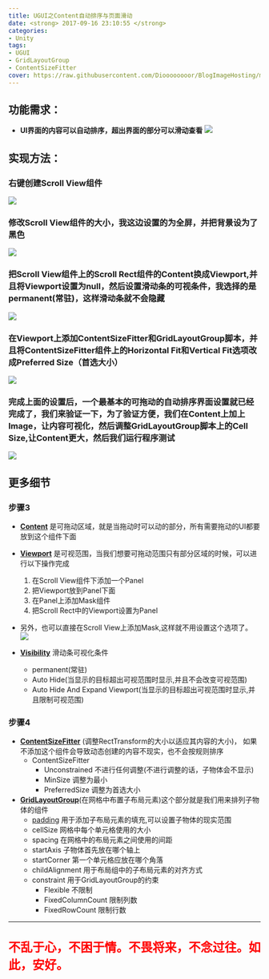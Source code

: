 ```yaml
---
title: UGUI之Content自动排序与页面滑动
date: <strong> 2017-09-16 23:10:55 </strong>
categories:
- Unity
tags: 
- UGUI
- GridLayoutGroup
- ContentSizeFitter
cover: https://raw.githubusercontent.com/Dioooooooor/BlogImageHosting/master/image/UnityBlackLarge.png
---
```


## 功能需求：
* **UI界面的内容可以自动排序，超出界面的部分可以滑动查看**
![](https://raw.githubusercontent.com/Dioooooooor/BlogImageHosting/master/image/49456984.jpg)

<!-- more -->

## 实现方法：
### 右键创建Scroll View组件
![](https://raw.githubusercontent.com/Dioooooooor/BlogImageHosting/master/image/47083771.jpg)

### 修改Scroll View组件的大小，我这边设置的为全屏，并把背景设为了黑色
![](https://raw.githubusercontent.com/Dioooooooor/BlogImageHosting/master/image/2599429.jpg)

### 把Scroll View组件上的Scroll Rect组件的Content换成Viewport,并且将Viewport设置为null，然后设置滑动条的可视条件，我选择的是permanent(常驻)，这样滑动条就不会隐藏
![](https://raw.githubusercontent.com/Dioooooooor/BlogImageHosting/master/image/54708227.jpg)

### 在Viewport上添加ContentSizeFitter和GridLayoutGroup脚本，并且将ContentSizeFitter组件上的Horizontal Fit和Vertical Fit选项改成Preferred Size（首选大小）
![](https://raw.githubusercontent.com/Dioooooooor/BlogImageHosting/master/image/40746207.jpg)

### 完成上面的设置后，一个最基本的可拖动的自动排序界面设置就已经完成了，我们来验证一下，为了验证方便，我们在Content上加上Image，让内容可视化，然后调整GridLayoutGroup脚本上的Cell Size,让Content更大，然后我们运行程序测试
![](https://raw.githubusercontent.com/Dioooooooor/BlogImageHosting/master/image/49456984.jpg)

## 更多细节
### 步骤3
* **[Content](https://docs.unity3d.com/ScriptReference/UI.ScrollRect-content.html)** 是可拖动区域，就是当拖动时可以动的部分，所有需要拖动的UI都要放到这个组件下面
* **[Viewport](https://docs.unity3d.com/ScriptReference/UI.ScrollRect-viewport.html)** 是可视范围，当我们想要可拖动范围只有部分区域的时候，可以进行以下操作完成
    1. 在Scroll View组件下添加一个Panel
    2. 把Viewport放到Panel下面
    3. 在Panel上添加Mask组件
    4. 把Scroll Rect中的Viewport设置为Panel 


* 另外，也可以直接在Scroll View上添加Mask,这样就不用设置这个选项了。
    ![](https://raw.githubusercontent.com/Dioooooooor/BlogImageHosting/master/image/58299777.jpg)
* **[Visibility](https://docs.unity3d.com/ScriptReference/UI.ScrollRect.ScrollbarVisibility.html)** 滑动条可视化条件
    * permanent(常驻)
    * Auto Hide(当显示的目标超出可视范围时显示,并且不会改变可视范围)
    * Auto Hide And Expand Viewport(当显示的目标超出可视范围时显示,并且限制可视范围)

### 步骤4

* **[ContentSizeFitter](https://docs.unity3d.com/ScriptReference/UI.ContentSizeFitter.html)** (调整RectTransform的大小以适应其内容的大小)， 如果不添加这个组件会导致动态创建的内容不现实，也不会按规则排序
    * ContentSizeFitter
        * Unconstrained 不进行任何调整(不进行调整的话，子物体会不显示)
        * MinSize 调整为最小
        * PreferredSize 调整为首选大小
* **[GridLayoutGroup](https://docs.unity3d.com/ScriptReference/UI.GridLayoutGroup.html)**(在网格中布置子布局元素)这个部分就是我们用来排列子物体的组件
    * [padding](https://docs.unity3d.com/ScriptReference/UI.LayoutGroup-padding.html) 用于添加子布局元素的填充,可以设置子物体的现实范围
    * cellSize 网格中每个单元格使用的大小
    * spacing 在网格中的布局元素之间使用的间距
    * startAxis 子物体首先放在哪个轴上
    * startCorner 第一个单元格应放在哪个角落
    * childAlignment 用于布局组中的子布局元素的对齐方式
    * constraint 用于GridLayoutGroup的约束
        * Flexible 不限制
        * FixedColumnCount 限制列数
        * FixedRowCount 限制行数
---
<br/>
<font style="font-weight:bold;" color = red size = "5">不乱于心，不困于情。不畏将来，不念过往。如此，安好。</font>
<br>

